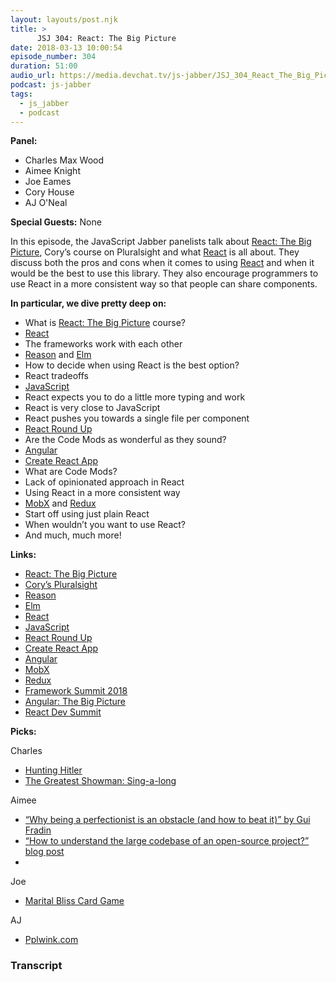 ```yaml
---
layout: layouts/post.njk
title: >
      JSJ 304: React: The Big Picture
date: 2018-03-13 10:00:54
episode_number: 304
duration: 51:00
audio_url: https://media.devchat.tv/js-jabber/JSJ_304_React_The_Big_Picture.mp3
podcast: js-jabber
tags: 
  - js_jabber
  - podcast
---
```


 **Panel:**

- Charles Max Wood
- Aimee Knight
- Joe Eames
- Cory House
- AJ O'Neal

**Special Guests:** None

In this episode, the JavaScript Jabber panelists talk about [React: The Big Picture](https://www.pluralsight.com/courses/react-big-picture), Cory’s course on Pluralsight and what [React](https://reactjs.org/) is all about. They discuss both the pros and cons when it comes to using [React](https://reactjs.org/) and when it would be the best to use this library. They also encourage programmers to use React in a more consistent way so that people can share components.

**In particular, we dive pretty deep on:**

- What is [React: The Big Picture](https://www.pluralsight.com/courses/react-big-picture) course?
- [React](https://reactjs.org/)
- The frameworks work with each other
- [Reason](https://reasonml.github.io/) and [Elm](http://elm-lang.org/)
- How to decide when using React is the best option?
- React tradeoffs
- [JavaScript](https://www.javascript.com/)
- React expects you to do a little more typing and work
- React is very close to JavaScript
- React pushes you towards a single file per component
- [React Round Up](https://devchat.tv/react-round-up)
- Are the Code Mods as wonderful as they sound?
- [Angular](https://angular.io/)
- [Create React App](https://github.com/facebook/create-react-app)
- What are Code Mods?
- Lack of opinionated approach in React
- Using React in a more consistent way
- [MobX](https://mobx.js.org/refguide/api.html) and [Redux](https://redux.js.org/)
- Start off using just plain React
- When wouldn’t you want to use React?
- And much, much more! 

**Links:**

- [React: The Big Picture](https://www.pluralsight.com/courses/react-big-picture)
- [Cory’s Pluralsight](https://www.pluralsight.com/authors/cory-house)
- [Reason](https://reasonml.github.io/)
- [Elm](http://elm-lang.org/)
- [React](https://reactjs.org/)
- [JavaScript](https://www.javascript.com/)
- [React Round Up](https://devchat.tv/react-round-up)
- [Create React App](https://github.com/facebook/create-react-app)
- [Angular](https://angular.io/)
- [MobX](https://mobx.js.org/refguide/api.html)
- [Redux](https://redux.js.org/)
- [Framework Summit 2018](https://www.frameworksummit.com/)
- [Angular: The Big Picture](https://www.pluralsight.com/courses/ng-big-picture)
- [React Dev Summit](https://reactdevsummit.com/)

**Picks:**

Charles

- [Hunting Hitler](https://www.history.com/shows/hunting-hitler)
- [The Greatest Showman: Sing-a-long](http://www.imdb.com/title/tt1485796/)

Aimee

- [“Why being a perfectionist is an obstacle (and how to beat it)” by Gui Fradin](https://mediatag.io/blog/why-being-a-perfectionist-is-an-obstacle-and-how-to-beat-it)
- [“How to understand the large codebase of an open-source project?” blog post](https://news.ycombinator.com/item?id=16299125)
- 

Joe

- [Marital Bliss Card Game](http://www.maritalblissgame.com/)

AJ

- [Pplwink.com](https://ppl.family/)


### Transcript


